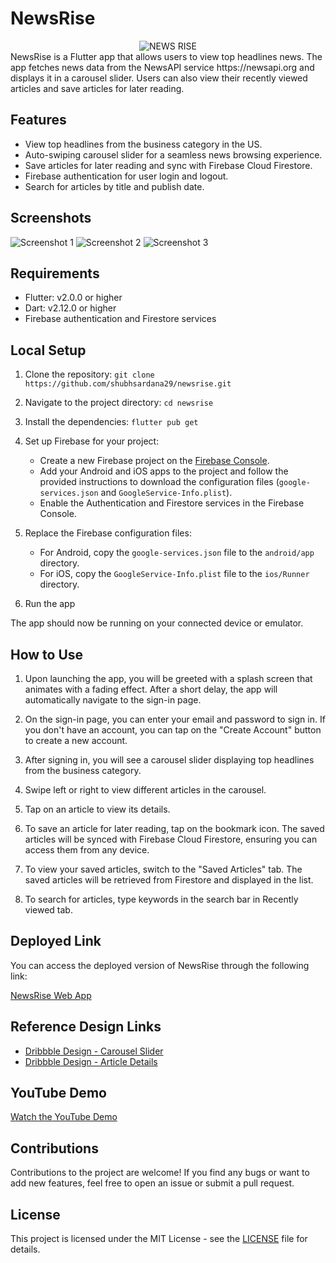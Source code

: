 # NewsRise
<div align="center">
  <img src="https://github.com/shubhsardana29/newsrise/assets/52607235/52acabdc-10a6-4a6e-bf59-c5b4b2823fd6" alt="NEWS RISE" />
</div>
NewsRise is a Flutter app that allows users to view top headlines news. The app fetches news data from the NewsAPI service https://newsapi.org and displays it in a carousel slider. Users can also view their recently viewed articles and save articles for later reading.

## Features

- View top headlines from the business category in the US.
- Auto-swiping carousel slider for a seamless news browsing experience.
- Save articles for later reading and sync with Firebase Cloud Firestore.
- Firebase authentication for user login and logout.
- Search for articles by title and publish date.


## Screenshots

![Screenshot 1](./screenshots/screenshot_1.png)
![Screenshot 2](./screenshots/screenshot_2.png)
![Screenshot 3](./screenshots/screenshot_3.png)

## Requirements

- Flutter: v2.0.0 or higher
- Dart: v2.12.0 or higher
- Firebase authentication and Firestore services


## Local Setup

1. Clone the repository:
   ```git clone https://github.com/shubhsardana29/newsrise.git```
2. Navigate to the project directory:
   ```cd newsrise ```
3. Install the dependencies:
  ```flutter pub get```

4. Set up Firebase for your project:

   - Create a new Firebase project on the [Firebase Console](https://console.firebase.google.com/).
   - Add your Android and iOS apps to the project and follow the provided instructions to download the configuration files (`google-services.json` and `GoogleService-Info.plist`).
   - Enable the Authentication and Firestore services in the Firebase Console.

5. Replace the Firebase configuration files:

   - For Android, copy the `google-services.json` file to the `android/app` directory.
   - For iOS, copy the `GoogleService-Info.plist` file to the `ios/Runner` directory.

6. Run the app

   
The app should now be running on your connected device or emulator.

## How to Use

1. Upon launching the app, you will be greeted with a splash screen that animates with a fading effect. After a short delay, the app will automatically navigate to the sign-in page.

2. On the sign-in page, you can enter your email and password to sign in. If you don't have an account, you can tap on the "Create Account" button to create a new account.
3. After signing in, you will see a carousel slider displaying top headlines from the business category.
4. Swipe left or right to view different articles in the carousel.
5. Tap on an article to view its details.

6. To save an article for later reading, tap on the bookmark icon. The saved articles will be synced with Firebase Cloud Firestore, ensuring you can access them from any device.

7. To view your saved articles, switch to the "Saved Articles" tab. The saved articles will be retrieved from Firestore and displayed in the list.

8. To search for articles, type keywords in the search bar in Recently viewed tab.

## Deployed Link

You can access the deployed version of NewsRise through the following link:

[NewsRise Web App](https://your-deployed-link.com)

## Reference Design Links

- [Dribbble Design - Carousel Slider](https://dribbble.com/shots/12368277-News-App)
- [Dribbble Design - Article Details](https://dribbble.com/shots/13199908-Read-News)

## YouTube Demo

[Watch the YouTube Demo](https://www.youtube.com/watch?v=your-youtube-link)

## Contributions

Contributions to the project are welcome! If you find any bugs or want to add new features, feel free to open an issue or submit a pull request.

## License

This project is licensed under the MIT License - see the [LICENSE](LICENSE) file for details.
